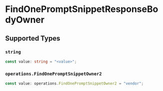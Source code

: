 # FindOnePromptSnippetResponseBodyOwner


## Supported Types

### `string`

```typescript
const value: string = "<value>";
```

### `operations.FindOnePromptSnippetOwner2`

```typescript
const value: operations.FindOnePromptSnippetOwner2 = "vendor";
```

